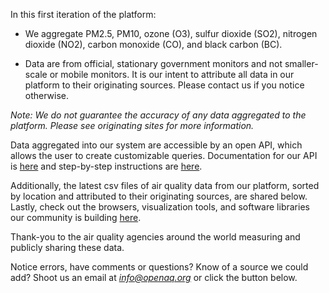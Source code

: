 In this first iteration of the platform:

- We aggregate PM2.5, PM10, ozone (O3), sulfur dioxide (SO2), nitrogen dioxide (NO2), carbon monoxide (CO), and black carbon (BC).

- Data are from official, stationary government monitors and not smaller-scale or mobile monitors. It is our intent to attribute all data in our platform to their originating sources. Please contact us if you notice otherwise.

*Note: We do not guarantee the accuracy of any data aggregated to the platform. Please see originating sites for more information.*

Data aggregated into our system are accessible by an open API, which allows the user to create customizable queries. Documentation for our API is [here](https://docs.openaq.org/) and step-by-step instructions are [here](https://medium.com/@openaq/accessing-a-playground-of-air-quality-data-124ebd27ec8a). 

Additionally, the latest csv files of air quality data from our platform, sorted by location and attributed to their originating sources, are shared below. Lastly, check out the browsers, visualization tools, and software libraries our community is building [here](https://medium.com/@openaq/tools-built-by-the-openaq-community-857a82ad9ca9#.w48xyuycd). 

Thank-you to the air quality agencies around the world measuring and publicly sharing these data. 

Notice errors, have comments or questions? Know of a source we could add? Shoot us an email at *info@openaq.org* or click the button below.

